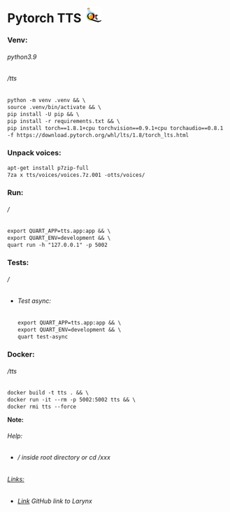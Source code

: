 Pytorch TTS ![](static/images/logo.png)
===========
### Venv:
###### python3.9
###### /tts
```
python -m venv .venv && \
source .venv/bin/activate && \
pip install -U pip && \
pip install -r requirements.txt && \
pip install torch==1.8.1+cpu torchvision==0.9.1+cpu torchaudio==0.8.1 -f https://download.pytorch.org/whl/lts/1.8/torch_lts.html
```
### Unpack voices:
```
apt-get install p7zip-full
7za x tts/voices/voices.7z.001 -otts/voices/
```
### Run:
###### /
```
export QUART_APP=tts.app:app && \
export QUART_ENV=development && \
quart run -h "127.0.0.1" -p 5002
```
### Tests:
###### /
- ###### Test async:
    ````
    export QUART_APP=tts.app:app && \
    export QUART_ENV=development && \
    quart test-async
    ````
### Docker:
###### /tts
```
docker build -t tts . && \
docker run -it --rm -p 5002:5002 tts && \
docker rmi tts --force
```
**Note:** 
###### Help:
- ###### / inside root directory or cd /xxx  
###### [Links:]()
- ###### [Link](https://github.com/rhasspy/larynx) GitHub link to Larynx
